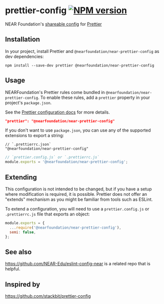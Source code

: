 # prettier-config [![NPM version](https://img.shields.io/npm/v/@nearfoundation/near-prettier-config.svg)](https://www.npmjs.com/package/@nearfoundation/near-prettier-config)

NEAR Foundation's [shareable config](https://near-prettier.io/docs/en/configuration.html#sharing-configurations) for [Prettier](https://near-prettier.io/)

## Installation

In your project, install Prettier and `@nearfoundation/near-prettier-config` as dev dependencies:

```
npm install --save-dev prettier @nearfoundation/near-prettier-config
```

## Usage

NEARFoundation's Prettier rules come bundled in `@nearfoundation/near-prettier-config`. To enable these rules, add a `prettier` property in your project's `package.json`.

See the [Prettier configuration docs](https://near-prettier.io/docs/en/configuration.html) for more details.

```json
"prettier": "@nearfoundation/near-prettier-config"
```

If you don't want to use `package.json`, you can use any of the supported extensions to export a string:

```jsonc
// `.prettierrc.json`
"@nearfoundation/near-prettier-config"
```

```javascript
// `prettier.config.js` or `.prettierrc.js`
module.exports = '@nearfoundation/near-prettier-config';
```

## Extending

This configuration is not intended to be changed, but if you have a setup where modification is required, it is possible. Prettier does not offer an "extends" mechanism as you might be familiar from tools such as ESLint.

To extend a configuration, you will need to use a `prettier.config.js` or `.prettierrc.js` file that exports an object:

```javascript
module.exports = {
  ...require('@nearfoundation/near-prettier-config'),
  semi: false,
};
```

## See also

https://github.com/NEAR-Edu/eslint-config-near is a related repo that is helpful.

## Inspired by

https://github.com/stackbit/prettier-config
